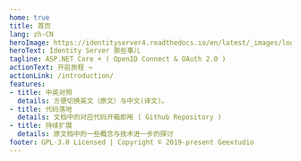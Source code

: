 ```yaml
---
home: true
title: 首页
lang: zh-CN
heroImage: https://identityserver4.readthedocs.io/en/latest/_images/logo.png
heroText: Identity Server 那些事儿
tagline: ASP.NET Core + ( OpenID Connect & OAuth 2.0 )
actionText: 开启旅程 →
actionLink: /introduction/
features:
- title: 中英对照
  details: 方便切换英文（原文）与中文(译文)。
- title: 代码落地
  details: 文档中的对应代码开箱即用 ( Github Repository )
- title: 持续扩展
  details: 原文档中的一些概念与技术进一步的探讨
footer: GPL-3.0 Licensed | Copyright © 2019-present Geextudio
---
```

